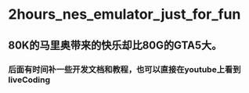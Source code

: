 # 2hours_nes_emulator_just_for_fun
## 80K的马里奥带来的快乐却比80G的GTA5大。
### 后面有时间补一些开发文档和教程，也可以直接在youtube上看到liveCoding

